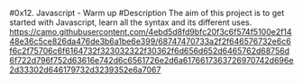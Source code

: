#0x12. Javascript - Warm up #Description The aim of this project is to get started with Javascript, learn all the syntax and its different uses. https://camo.githubusercontent.com/4ebd5d8fd9bfc20f3c6f574f5100e2f1448e36c5ce826da476de3b6a1be6e399/68747470733a2f2f646576732e6c6f6c2f75706c6f6164732f323032322f30362f6d656d652d6465762d68756d6f722d796f752d63616e742d6c6561726e2d6a6176617363726970742d696e2d33302d646179732d3239352e6a7067
